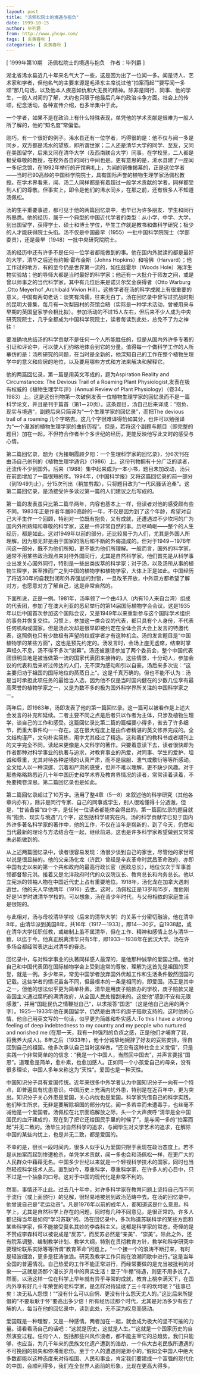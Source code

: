 ```yaml
---
layout: post
title: "汤佩松院士的境遇与抱负"
date: 1999-10-15
author: 毕列爵
from: http://www.yhcqw.com/
tags: [ 炎黄春秋 ]
categories: [ 炎黄春秋 ]
---
```



[ 1999年第10期　汤佩松院士的境遇与抱负　作者：毕列爵 ]


湖北省浠水县近几十年来名气大了一些，这是因为出了一位闻一多。闻是诗人、艺术家和学者，但他名气的主要来源是毛泽东主席说过他“拍案而起”“要写闻一多颂”那几句话，以及他本人疾恶如仇和大无畏的精神。除非是同行、同事、他的学生，一般人对闻的了解，大约也只限于他最后几年的政治斗争方面。社会上的传颂，纪念活动，各种宣传介绍，也多半集中于此。

一个学者，如果不是在政治上有什么特殊表现，单凭他的学术贡献是很难为一般人所了解的，他的“知名度”常偏低。


刚巧，有一个很好的例子。浠水县还有一位学者，巧得很的是：他不仅与闻一多是同乡，双方都是浠水的望族，即所谓世家；二人还是清华大学的同学、至友，又同在美国留学，后来又同在清华大学（及西南联合大学）同事。在学校里，二人都是极受尊敬的教授，在校外各自的同行中间也是。更有意思的是，浠水县建了一座闻一多纪念馆，在1992年举行的开馆典礼上，为闻的铜像揭幕的，正是这位学者——当时已90高龄的中国科学院院士，具有国际声誉的植物生理学家汤佩松教授。在学术界看来，闻、汤二人同样都是有着超过一般学术贡献的学者，同样都受到人们的尊敬。但事实上，即令是他们的浠水同乡，在那之前，还有很多人不知道汤佩松。


汤的生平重要事迹，都可见于他的两篇回忆录中，也早已为许多朋友、学生和同行所熟悉。他的经历，属于一个典型的中国近代学者的类型：从小学、中学、大学，到出国留学，获得学士、硕士和博士学位，毕生工作就是教书和做科学研究；极少的人才能获得院士头衔。汤不仅是中国最早（1955）一批中国科学院院士（学部委员），还是最早（1948）一批中央研究院院士。

汤的经历中还有许多不是任何一位学者都能做到的事。他在国内外就读的都是最好的大学，清华之后还有约翰·霍布金斯（Johns 
Hopkins）和哈佛（Harvard）；他工作过的地方，有的至今仍是世界第一流的，如伍兹霍尔（Woods 
Hole）海洋生物实验站；他的导师大都是当时最好的科学家；他还有一大批介于师友之间，或是曾以师事之的当代科学家，其中有几位后来是诺贝尔奖金获得者（Otto 
Warburg ,Otto Meyerhof ,Archibald Vivion 
Hill）。这些学者在汤的科学成就上有很重要的意义。中国有两句老话：谈笑有鸿儒，往来无白丁。汤在回忆录中曾写过抗战时期的昆明大普集，每月有一次梨园村的茶馆会晤（实际是一种学术活动，曾被用来与早期的英国皇家学会相比拟）。参加活动的不过15人左右，但后来不少人成为中央研究院院士，几乎全都成为中国科学院院士，读者每读到此处，总免不了为之神往！


要准确地总结汤的科学贡献不是任何一个人所能胜任的，但是从国内外许多专著的引证和评论中，可以使人们约略地体会到它的分量。值得每一个做科学工作的人所摹仿的是：汤所研究的问题，在当时是全新的，他深知自己的工作在整个植物生理学中的意义和应居的地位，以及要用哪些方式和方法来解决和解释它。

他的两篇回忆录，第一篇是用英文写成的，题为Aspiration Reality and Circumstances: The Devious Trail 
of a Roaming Plant Physiologist,发表在极有权威的《植物生理学年评》（Annual Review of Plant 
Physiology）（卷34，1983）上。这是这份刊物第一次破例发表一位植物生理学家的回忆录而不是一篇科学论文，并且是刊于篇首（第1－20页）。这条题目，汤自己后来译成：“抱负、现实与境遇”，副题后来只简译为“一个生理学家的回忆录”，而把The 
devious trail of a roaming 
几个字略去。这几个字很难译得恰如其分，也许可以勉强译为“一个漫游的植物生理学家的曲折历程”。但是，若将这个副题与题目（即完整的题目）加在一起，不但符合作者半个多世纪的经历，更能反映他写此文时的感受与心情。


第二篇回忆录，题为《为接朝霞顾夕阳：一个生理科学家的回忆录》，分6次刊在由汤自己创刊的《植物生理学通讯》（1986）上。这份刊物拥有十分广泛的读者，还流传不少到国外。后来（1988）集中起来成为一本小书，题目未加改动，汤只在前面增加了一篇很短的序。1994年，《中国科学报》又将这篇回忆录的前一部分（到1949为止），分15次刊出（稍加剪裁），只将题目改为“一代风骚话沧桑”。这第二篇回忆录，是汤接受许多读过第一篇的人们建议之后写成的。


第一篇的发表虽只比第二篇早两年，内容也基本上一样，但读者对他的感受颇有些不同。1983年正是作者年届80高龄的一年，不仅是因为到了这个年龄，希望对自己大半生作一个回顾，特别对一位既有抱负，又有成就，还遭遇过不少坎坷的广为国内外所熟知和尊敬的科学家，这是一件非常自然的事。历尽崎岖——整个的人生经历，都是如此。这对1949年以前的部分，还比较易于为人们，尤其是外国人所理解，因为那无非是由于国家的落后和不断的外侮造成的。但对于1949－1976年间这一部分，既不为他们所知，更不能为他们所理解。一般而言，国外的科学家，通常不用某些政治观点来对待外国同行，尤其是自然科学家。他们首先是从科学事业出发关心国外同行，特别是一些出类拔萃的科学家；对于汤，以及汤所从事的植物生理学，甚至推而广之到中国的植物学和植物学家，大体上正是如此。中国经历了将近30年的自我封闭和外界强加的封锁，一旦改革开放，中外双方都希望了解对方，也愿意对方了解自己，这是非常自然的。


下面所说，正是一例。1981年，汤率领了一个由43人（内有10人来自台湾）组成的代表团，参加了在澳大利亚的悉尼举行的第14届国际植物学会会议。这是1935年以后中国首次参加这个国际会议，又是1949年以来重新参与这个国际学术组织的事务并恢复交往。习惯上，参加这一类会议的代表，都只具有个人身份，不代表任何机构或国家。但是汤此次却是很早即被约定在全体会员大会上发言的特邀代表，这照例也只有少数极有声望的权威学者才有这种机会。汤的发言题目是“中国植物学的某些方面”，这也是预先约定的。汤发言时，会场上座无虚席，结束时掌声经久不息，汤不得不多次“谢幕”。汤还被邀请参加了两个委员会，整个中国代表团很明显地是被当做第一流的国家代表团来接待的。这些情景，十分动人，参加会议的代表和后来听过传达的人们，无不深为感动和引以自豪。汤后来多次说：“这主要归功于祖国的国际地位的蒸蒸日上”。这是千真万确的。但也不能不认为：汤是当时承担此项任务的最恰当人选，因为他不仅是当时国内健在的少数几位享有最高荣誉的植物学家之一，又是为数不多的极为国外科学界所关注的中国科学家之一。


两年后，即1983年，汤即发表了他的第一篇回忆录。这一篇可以被看作是上述大会发言的补充和延续。二者主要不同之点是后者只以作者为主体，只涉及植物生理学，谈自己的工作和感受。这篇回忆录比第二篇的篇幅要小得多，省去了许多细节，而重大事件均一一存在。这在很大程度上是由作者精湛的英文修养完成的。全文结构谨严，文句朴实简练，用字尤其经过了精选。这和我们的教科书或者期刊上的文字完全不同，读起来更像是人文科学的著作。只要着意读下去，读者很快即为作者那种对科学事业的执著与追求，对教育事业的热爱，对同事、学生的爱护、坦诚和尊重，尤其对待各种逆境的认真严肃，而不是屈服、泄气或敷衍等等所感动。全文给人以一种深邃、沉着和严肃的感受，但并不难以理解，更不缺少风趣。对于那些略略熟悉近几十年中国历史和学术界及教育界情况的读者，常常读着读着，不免要掩卷深思。第二篇回忆录也是如此。


第二篇回忆录超过了10万字。汤用了整4章（5—8）来叙述他的科学研究（其他各章内亦有），除非是同行专家、自己的同事或学生，别人很难懂得十分透澈。但是，“甘苦备尝”四个字，是任何一位读者都能体会得出的。第一篇回忆录的题目就有“抱负、现实与境遇”几个字，这包括科学研究在内。汤的科学贡献早已见于国内外许多著名科学家的著作中，他的工作，不仅在当年是崭新的，到了今天，仍然和当代最新的理论与方法结合在一起，继续前进。这也是许多科学家希望做到又常常未必能做到的。


从上述两篇回忆录中，读者很容易发现：汤很少谈到自己的家世，尽管他的家世可以说是很显赫的。他的父亲汤化龙（济武）曾经是辛亥革命时武昌革命政府、亦即中国有史以来的第一个共和政府的最高行政长官（民政总长），地位仅次于军事首领都督黎元洪。接着又是北洋政府时代的众议院议长、教育总长和内务总长。他以立宪派的领袖人物在中国近代史上占有重要地位。1918年，汤化龙在加拿大遇刺逝世。他的夫人早他两年（1916）去世。这时，汤佩松正是13岁和15岁，而他刚好是14岁时进清华学校的。可以想象，汤在青少年时代，与父母相依的家庭生活是很短的。


与此相对，汤与母校清华学校（后来的清华大学）的关系十分密切融洽。他在清华8年，由清华派到美国8年，共16年（1917—1933），即14—30岁。自1938起，或在清华大学任职任教，或编制上虽不属清华，但在工作、精神和感情上总与清华一致，以迄于今。他真正脱离清华只有5年，即1933—1938年在武汉大学。汤在许多场合都经常表达出对清华的眷恋。


回忆录中，与对科学事业的执著同样感人最深的，是他那种诚挚的爱国之情。他对自己和中国代表团在国际植物学会上受到逾常的尊敬，理解为这首先是祖国的荣誉，就是一例。多少年来，常见中国学者放弃国外优越工作和生活条件毅然回国的记载。这些学者的情况虽各不同，但最根本的一条是相同的，即爱国。汤正是其中之一，但他的想法似乎更为简单朴素。清华是用庚子赔款办的学校，庚子赔款又是帝国主义通过腐朽的满清政府，从全国人民处搜刮来的。这使他“感到不安和无限感激”，并用“国耻民仇之情鞭挞自己”，以求报答“国恩”（这是他自己选用的两个字）。1925—1933年他在美国留学，仍然是由清华的庚子赔款支持的。这时他的心情，他自己用英文写的一句话，似乎更为简练和朴实感人:To 
this I have a strong feeling of deep indebtedness to my country and my people 
who nurtured and norished me 
(在那一天，我有一种强烈的负疚之感，正是他们才哺育了我，将我养大成人)。8年之后（1933年），他十分诚挚地婉辞了好友的妥贴安排，径自回到自己的祖国。他多次承认自己当时这样做，“还没有这种社会主义觉悟”，只是实践一个非常简单的的信念：“我是一个中国人，当然回中国去”，并声言要报“国恩”。道理愈是简单，愈朴素，也愈加感人。正如同一个小孩爱自己的母亲，没有很多理论，中国人多年来称这为“天性”。爱国也是一种天性。


中国知识分子具有爱国传统。近年来很多中外学者认为中国知识分子一向有一个特点，即普遍具有忧患意识。中国历史上充满内忧外患，特别是在近百年中，更为突出。知识分子关心外患是爱国，关心内忧也是爱国。科学家凭借自己的科学实践，他们毕生所求，无非是要解除祖国的部分内忧。闻一多若幸而未遭毒手，也丝毫不减他是一个爱国者。汤佩松在北京面临解放之际，头一个大声疾呼“清华是全中国国民的血汗建成的，现在到了把它还给国民手里的时候了”，是与闻一多的“拍案而起”并无二致的。汤毕生对自然科学的追求，与闻毕生对文学艺术的追求，在解除中国的某些内忧上，也是并无二致，都是爱国的。


不幸的是，很长一段时间内，很多人似乎认为爱国只限于表现在政治态度上。若不是从拍案而起到惨遭枪杀，单凭学术贡献，闻一多也会和汤佩松一样，在更广大的人民群众中藉藉无名。中国多少世纪以来就是一个轻视科学技术的国家，同时也当然轻视科学技术人员。直到如今，尊重科学，尊重科学家，在许多人的心目中，只不过是一个抽象的口号。这对于中国的现代化是非常不利的。


然而，事情还不止此。过去几十年中，对许多科学家在教育问题上坚持自己而不同于流行（或上面颁行）的见解，很轻易地被划到政治范畴中去。在汤的回忆录中，他曾说自己是“老运动员”。凡是1976年以前的成年人，都知道这是什么意思。科学上，尤其是自然科学上存在的问题，同时有几种不同意见，是很正常的。许多人都记得当年是如何“学习苏联”的。汤在回忆录中，多次称道苏联科学的某些方面和某些科学家，但不能接受莫名其妙的李森科主义。这都是科学家的常态，奇怪的是不赞成李森科可以被说成是“反苏”，而反苏必然是“亲美”、“崇美”。除此之外，还有院系调整、编制教学计划、教学大纲，特别在贯彻教育方针，教学和科学研究中要理论联系实际等等所谓“教育革命”问题上，“一个接一个的浪涛不断打来，有时是轻波细浪，更多是狂涛骇浪。研究及教学工作只能在浪潮间歇中进行。”这是当年全国的普遍情况。自己热爱的工作不能正常进行，而经常要做的是充当被批判的对象——这就是汤那个漫长岁月中的真实生活！至于“牛棚”待遇，则更不用多说了。然而，以汤这样一位在科学上早年就有异乎寻常的成就，教育上桃李满天下，在国内外享有好几十年荣誉的老科学家，是怎样对待延续了三十年的坎坷呢？“往事已矣！决无私人怨恨！”“没有什么可以自惘、更没有什么怨天尤人的。”这比后来所提倡的“不要耿耿于怀”要高出多少倍！所有经历过那个时代，尤其是对汤多少有些了解的人，每当在他的回忆录中，读到此处，无不深为叹息而感动。


爱国既是一种理智，又是一种感情。两者加在一起，就会成为极大的坚不可摧的力量。请看看汤自己的话吧：“这就是历史，这就是人生。”“这就是一个国家历史的自然演变过程。任何个人，包括那些兴风作浪者，都不能主宰它的总趋势。我们只能够，也应当，为几千年来的民族文化遗产遭到的浩劫，一个伟大古老民族所遭遇的不可挽回的损失和停滞而悲伤。至于个人的遭遇则是渺小的。”假如全中国人中绝大多数都能以这种态度来对待祖国、人民和事业，肯定我们要建成一个富强的现代化的中国，会顺利得多，我们在全世界人面前的形象，比现在更高大得多。


